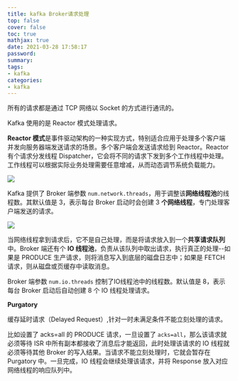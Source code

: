```yaml
---
title: kafka Broker请求处理
top: false
cover: false
toc: true
mathjax: true
date: 2021-03-28 17:58:17
password:
summary:
tags:
- kafka
categories:
- kafka
---
```


所有的请求都是通过 TCP 网络以 Socket 的方式进行通讯的。

Kafka 使用的是 Reactor 模式处理请求。

**Reactor 模式**是事件驱动架构的一种实现方式，特别适合应用于处理多个客户端并发向服务器端发送请求的场景。多个客户端会发送请求给到 Reactor。Reactor 有个请求分发线程 Dispatcher，它会将不同的请求下发到多个工作线程中处理。工作线程可以根据实际业务处理需要任意增减，从而动态调节系统负载能力。

![](reactor.jpg)

Kafka 提供了 Broker 端参数 `num.network.threads`，用于调整该**网络线程池**的线程数。其默认值是 3，表示每台 Broker 启动时会创建 3 **个网络线程**，专门处理客户端发送的请求。

![](work.jpg)

当网络线程拿到请求后，它不是自己处理，而是将请求放入到一个**共享请求队列**中。Broker 端还有个 **IO 线程池**，负责从该队列中取出请求，执行真正的处理--如果是 PRODUCE 生产请求，则将消息写入到底层的磁盘日志中；如果是 FETCH 请求，则从磁盘或页缓存中读取消息。

Broker 端参数 `num.io.threads` 控制了IO线程池中的线程数。默认值是 8，表示每台 Broker 启动后自动创建 8 个 IO 线程处理请求。

**Purgatory**

缓存延时请求（Delayed Request）,针对一时未满足条件不能立刻处理的请求。

比如设置了 acks=all 的 PRODUCE 请求，一旦设置了 `acks=all`，那么该请求就必须等待 ISR 中所有副本都接收了消息后才能返回，此时处理该请求的 IO 线程就必须等待其他 Broker 的写入结果。当请求不能立刻处理时，它就会暂存在 Purgatory 中。一旦完成，IO 线程会继续处理该请求，并将 Response 放入对应网络线程的响应队列中。